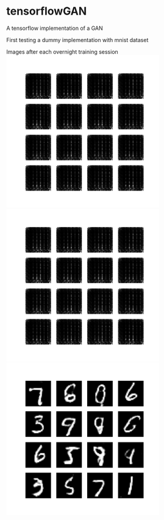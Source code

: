 # tensorflowGAN
A tensorflow implementation of a GAN

First testing a dummy implementation with mnist dataset

Images after each overnight training session<br>
<img src="https://github.com/SeaUrc/tensorflowGAN/blob/main/image_training_1.png?raw=true">
![training 1 img](https://github.com/SeaUrc/tensorflowGAN/blob/main/image_training_1.png?raw=true)
![trainig 2 img](https://github.com/SeaUrc/tensorflowGAN/blob/main/image_training_2.png?raw=true)